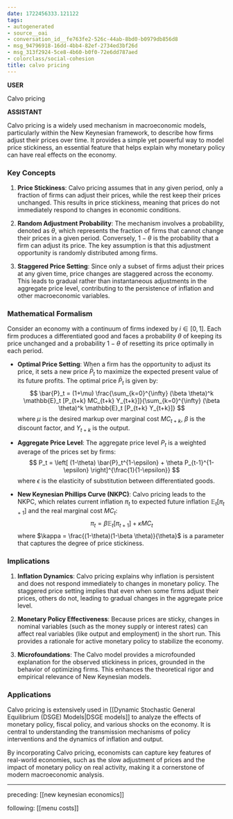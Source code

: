 ```yaml
---
date: 1722456333.121122
tags:
- autogenerated
- source__oai
- conversation_id__fe763fe2-526c-44ab-8bd0-b0979db856d8
- msg_94796918-16dd-4bb4-82ef-2734ed3bf26d
- msg_313f2924-5ce8-4b60-b0f0-72e6dd787aed
- colorclass/social-cohesion
title: calvo pricing
---
```


**USER**

Calvo pricing


**ASSISTANT**

Calvo pricing is a widely used mechanism in macroeconomic models, particularly within the New Keynesian framework, to describe how firms adjust their prices over time. It provides a simple yet powerful way to model price stickiness, an essential feature that helps explain why monetary policy can have real effects on the economy.

### Key Concepts

1. **Price Stickiness**:
   Calvo pricing assumes that in any given period, only a fraction of firms can adjust their prices, while the rest keep their prices unchanged. This results in price stickiness, meaning that prices do not immediately respond to changes in economic conditions.

2. **Random Adjustment Probability**:
   The mechanism involves a probability, denoted as $\theta$, which represents the fraction of firms that cannot change their prices in a given period. Conversely, $1-\theta$ is the probability that a firm can adjust its price. The key assumption is that this adjustment opportunity is randomly distributed among firms.

3. **Staggered Price Setting**:
   Since only a subset of firms adjust their prices at any given time, price changes are staggered across the economy. This leads to gradual rather than instantaneous adjustments in the aggregate price level, contributing to the persistence of inflation and other macroeconomic variables.

### Mathematical Formalism

Consider an economy with a continuum of firms indexed by $i \in [0,1]$. Each firm produces a differentiated good and faces a probability $\theta$ of keeping its price unchanged and a probability $1-\theta$ of resetting its price optimally in each period.

- **Optimal Price Setting**:
  When a firm has the opportunity to adjust its price, it sets a new price $\bar{P}_t$ to maximize the expected present value of its future profits. The optimal price $\bar{P}_t$ is given by:
  $$ 
  \bar{P}_t = (1+\mu) \frac{\sum_{k=0}^{\infty} (\beta \theta)^k \mathbb{E}_t [P_{t+k} MC_{t+k} Y_{t+k}]}{\sum_{k=0}^{\infty} (\beta \theta)^k \mathbb{E}_t [P_{t+k} Y_{t+k}]} 
  $$
  where $\mu$ is the desired markup over marginal cost $MC_{t+k}$, $\beta$ is the discount factor, and $Y_{t+k}$ is the output.

- **Aggregate Price Level**:
  The aggregate price level $P_t$ is a weighted average of the prices set by firms:
  $$ 
  P_t = \left[ (1-\theta) \bar{P}_t^{1-\epsilon} + \theta P_{t-1}^{1-\epsilon} \right]^{\frac{1}{1-\epsilon}} 
  $$
  where $\epsilon$ is the elasticity of substitution between differentiated goods.

- **New Keynesian Phillips Curve (NKPC)**:
  Calvo pricing leads to the NKPC, which relates current inflation $\pi_t$ to expected future inflation $\mathbb{E}_t[\pi_{t+1}]$ and the real marginal cost $MC_t$:
  $$ 
  \pi_t = \beta \mathbb{E}_t[\pi_{t+1}] + \kappa MC_t 
  $$
  where $\kappa = \frac{(1-\theta)(1-\beta \theta)}{\theta}$ is a parameter that captures the degree of price stickiness.

### Implications

1. **Inflation Dynamics**:
   Calvo pricing explains why inflation is persistent and does not respond immediately to changes in monetary policy. The staggered price setting implies that even when some firms adjust their prices, others do not, leading to gradual changes in the aggregate price level.

2. **Monetary Policy Effectiveness**:
   Because prices are sticky, changes in nominal variables (such as the money supply or interest rates) can affect real variables (like output and employment) in the short run. This provides a rationale for active monetary policy to stabilize the economy.

3. **Microfoundations**:
   The Calvo model provides a microfounded explanation for the observed stickiness in prices, grounded in the behavior of optimizing firms. This enhances the theoretical rigor and empirical relevance of New Keynesian models.

### Applications

Calvo pricing is extensively used in [[Dynamic Stochastic General Equilibrium (DSGE) Models|DSGE models]] to analyze the effects of monetary policy, fiscal policy, and various shocks on the economy. It is central to understanding the transmission mechanisms of policy interventions and the dynamics of inflation and output.

By incorporating Calvo pricing, economists can capture key features of real-world economies, such as the slow adjustment of prices and the impact of monetary policy on real activity, making it a cornerstone of modern macroeconomic analysis.


---

preceding: [[new keynesian economics]]  


following: [[menu costs]]